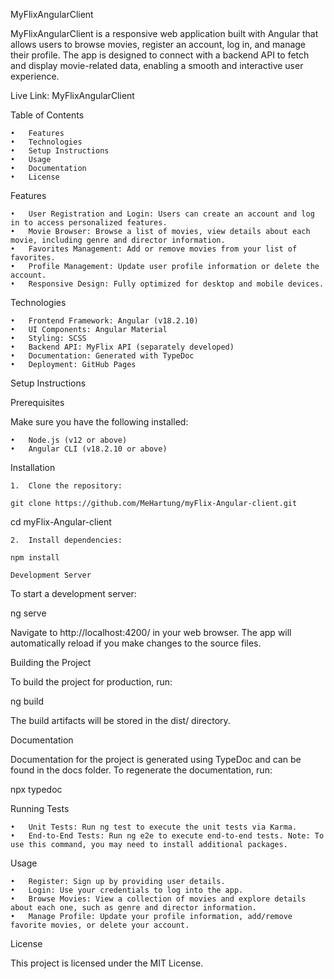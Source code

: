 MyFlixAngularClient

MyFlixAngularClient is a responsive web application built with Angular that allows users to browse movies, register an account, log in, and manage their profile. The app is designed to connect with a backend API to fetch and display movie-related data, enabling a smooth and interactive user experience.

Live Link: MyFlixAngularClient

Table of Contents

    •	Features
    •	Technologies
    •	Setup Instructions
    •	Usage
    •	Documentation
    •	License

Features

    •	User Registration and Login: Users can create an account and log in to access personalized features.
    •	Movie Browser: Browse a list of movies, view details about each movie, including genre and director information.
    •	Favorites Management: Add or remove movies from your list of favorites.
    •	Profile Management: Update user profile information or delete the account.
    •	Responsive Design: Fully optimized for desktop and mobile devices.

Technologies

    •	Frontend Framework: Angular (v18.2.10)
    •	UI Components: Angular Material
    •	Styling: SCSS
    •	Backend API: MyFlix API (separately developed)
    •	Documentation: Generated with TypeDoc
    •	Deployment: GitHub Pages

Setup Instructions

Prerequisites

Make sure you have the following installed:

    •	Node.js (v12 or above)
    •	Angular CLI (v18.2.10 or above)

Installation

    1.	Clone the repository:

    git clone https://github.com/MeHartung/myFlix-Angular-client.git

cd myFlix-Angular-client

    2.	Install dependencies:

    npm install

    Development Server

To start a development server:

ng serve

Navigate to http://localhost:4200/ in your web browser. The app will automatically reload if you make changes to the source files.

Building the Project

To build the project for production, run:

ng build

The build artifacts will be stored in the dist/ directory.

Documentation

Documentation for the project is generated using TypeDoc and can be found in the docs folder. To regenerate the documentation, run:

npx typedoc

Running Tests

    •	Unit Tests: Run ng test to execute the unit tests via Karma.
    •	End-to-End Tests: Run ng e2e to execute end-to-end tests. Note: To use this command, you may need to install additional packages.

Usage

    •	Register: Sign up by providing user details.
    •	Login: Use your credentials to log into the app.
    •	Browse Movies: View a collection of movies and explore details about each one, such as genre and director information.
    •	Manage Profile: Update your profile information, add/remove favorite movies, or delete your account.

License

This project is licensed under the MIT License.
